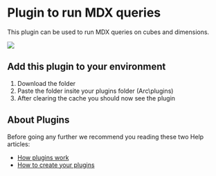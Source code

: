 # Plugin to run MDX queries
This plugin can be used to run MDX queries on cubes and dimensions.

<img src="https://s3-ap-southeast-2.amazonaws.com/downloads.cubewise.com/web_assets/arc-pulgins/plugins-mdx-hierarchies.gif" />

## Add this plugin to your environment
1. Download the folder
2. Paste the folder insite your plugins folder (Arc\plugins)
3. After clearing the cache you should now see the plugin

## About Plugins
Before going any further we recommend you reading these two Help articles:
* [How plugins work](https://code.cubewise.com/arc-docs/how-plugins-work)
* [How to create your plugins](https://code.cubewise.com/arc-docs/how-to-create-your-plugins)
